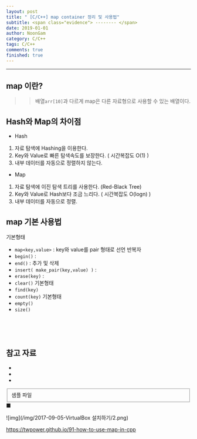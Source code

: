 ```yaml
---
layout: post
title: " [C/C++] map container 정리 및 사용법"
subtitle: <span class="evidence"> -------- </span>
date: 2019-01-01
author: NoonGam
category: C/C++
tags: C/C++
comments: true
finished: true
---
```


---

## map 이란?

>> 배열`arr[10]`과 다르게 map은 다른 자료형으로 사용할 수 있는 배열이다.

>>

## Hash와 Map의 차이점

- Hash
1. 자료 탐색에 Hashing을 이용한다.
2. Key와 Value로 빠른 탐색속도를 보장한다. ( 시간복잡도 O(1) )
3. 내부 데이터를 자동으로 정렬하지 않는다.

- Map
1. 자료 탐색에 이진 탐색 트리를 사용한다. (Red-Black Tree)
2. Key와 Value로 Hash보다 조금 느리다. ( 시간복잡도 O(logn) )
3. 내부 데이터를 자동으로 정렬.

## map 기본 사용법

<span class="evidence">기본형태</span>  
- `map<key,value>` : key와 value를 pair 형태로 선언
<span class="evidence">반복자</span>
- `begin()` :
- `end()` :
<span class="evidence">추가 및 삭제</span>
- `insert( make_pair(key,value) )` :
- `erase(key)` :
- `clear()`
<span class="evidence">기본형태</span>
- `find(key)`
- `count(key)`
<span class="evidence">기본형태</span>
- `empty()`
- `size()`





<br><br><br>

## 참고 자료
*
*
*
<fieldset id="gpg-fieldset">
 샘플 파일
</fieldset>
■

![img](/img/2017-09-05-VirtualBox 설치하기/2.png)

https://twpower.github.io/91-how-to-use-map-in-cpp
